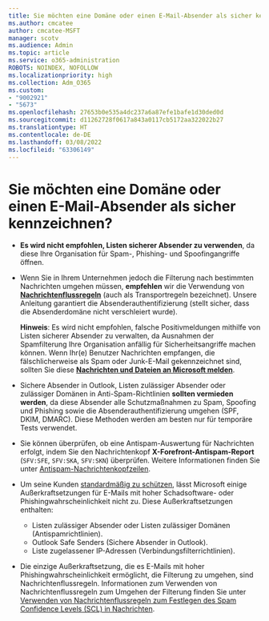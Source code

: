 ```yaml
---
title: Sie möchten eine Domäne oder einen E-Mail-Absender als sicher kennzeichnen?
ms.author: cmcatee
author: cmcatee-MSFT
manager: scotv
ms.audience: Admin
ms.topic: article
ms.service: o365-administration
ROBOTS: NOINDEX, NOFOLLOW
ms.localizationpriority: high
ms.collection: Adm_O365
ms.custom:
- "9002921"
- "5673"
ms.openlocfilehash: 27653b0e535a4dc237a6a87efe1bafe1d30ded0d
ms.sourcegitcommit: d11262728f0617a843a0117cb5172aa322022b27
ms.translationtype: HT
ms.contentlocale: de-DE
ms.lasthandoff: 03/08/2022
ms.locfileid: "63306149"
---
```

# <a name="need-to-mark-a-domain-or-email-sender-safe"></a>Sie möchten eine Domäne oder einen E-Mail-Absender als sicher kennzeichnen?

- **Es wird nicht empfohlen, Listen sicherer Absender zu verwenden**, da diese Ihre Organisation für Spam-, Phishing- und Spoofingangriffe öffnen.
- Wenn Sie in Ihrem Unternehmen jedoch die Filterung nach bestimmten Nachrichten umgehen müssen, **empfehlen** wir die Verwendung von **[Nachrichtenflussregeln](https://docs.microsoft.com/microsoft-365/security/office-365-security/create-safe-sender-lists-in-office-365#recommended-use-mail-flow-rules)** (auch als Transportregeln bezeichnet). Unsere Anleitung garantiert die Absenderauthentifizierung (stellt sicher, dass die Absenderdomäne nicht verschleiert wurde).

    **Hinweis**: Es wird nicht empfohlen, falsche Positivmeldungen mithilfe von Listen sicherer Absender zu verwalten, da Ausnahmen der Spamfilterung Ihre Organisation anfällig für Sicherheitsangriffe machen können. Wenn Ihr(e) Benutzer Nachrichten empfangen, die fälschlicherweise als Spam oder Junk-E-Mail gekennzeichnet sind, sollten Sie diese **[Nachrichten und Dateien an Microsoft melden](https://protection.office.com/reportsubmission)**.

- Sichere Absender in Outlook, Listen zulässiger Absender oder zulässiger Domänen in Anti-Spam-Richtlinien **sollten vermieden werden**, da diese Absender alle Schutzmaßnahmen zu Spam, Spoofing und Phishing sowie die Absenderauthentifizierung umgehen (SPF, DKIM, DMARC). Diese Methoden werden am besten nur für temporäre Tests verwendet.
- Sie können überprüfen, ob eine Antispam-Auswertung für Nachrichten erfolgt, indem Sie den Nachrichtenkopf **X-Forefront-Antispam-Report** (`SFV:SFE`, `SFV:SKA`, `SFV:SKN`) überprüfen. Weitere Informationen finden Sie unter [Antispam-Nachrichtenkopfzeilen](https://docs.microsoft.com/microsoft-365/security/office-365-security/anti-spam-message-headers).
- Um seine Kunden [standardmäßig zu schützen](https://docs.microsoft.com/microsoft-365/security/office-365-security/secure-by-default#exceptions), lässt Microsoft einige Außerkraftsetzungen für E-Mails mit hoher Schadsoftware- oder Phishingwahrscheinlichkeit nicht zu. Diese Außerkraftsetzungen enthalten:
  - Listen zulässiger Absender oder Listen zulässiger Domänen (Antispamrichtlinien).
  - Outlook Safe Senders (Sichere Absender in Outlook).
  - Liste zugelassener IP-Adressen (Verbindungsfilterrichtlinien).
- Die einzige Außerkraftsetzung, die es E-Mails mit hoher Phishingwahrscheinlichkeit ermöglicht, die Filterung zu umgehen, sind Nachrichtenflussregeln. Informationen zum Verwenden von Nachrichtenflussregeln zum Umgehen der Filterung finden Sie unter [Verwenden von Nachrichtenflussregeln zum Festlegen des Spam Confidence Levels (SCL) in Nachrichten](https://docs.microsoft.com/exchange/security-and-compliance/mail-flow-rules/use-rules-to-set-scl).
